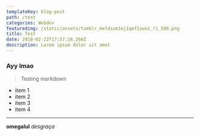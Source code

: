 ```yaml
---
templateKey: blog-post
path: /test
categories: Webdev
featuredimg: /static/assets/tumblr_meldsum1ej1qmf2zwo1_r1_500.png
title: Test
date: 2018-02-22T17:57:18.266Z
description: Lorem ipsum dolor sit amet
---
```

### Ayy lmao

> Testing markdown

- item 1
- item 2
- item 3
- item 4

---

**omegalul** _desgraça_

